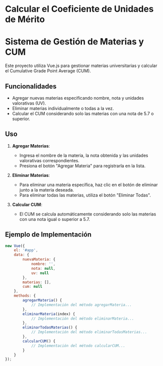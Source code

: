 # Calcular el Coeficiente de Unidades de Mérito
# Sistema de Gestión de Materias y CUM

Este proyecto utiliza Vue.js para gestionar materias universitarias y calcular el Cumulative Grade Point Average (CUM).

## Funcionalidades

- Agregar nuevas materias especificando nombre, nota y unidades valorativas (UV).
- Eliminar materias individualmente o todas a la vez.
- Calcular el CUM considerando solo las materias con una nota de 5.7 o superior.

## Uso

1. **Agregar Materias**: 
   - Ingresa el nombre de la materia, la nota obtenida y las unidades valorativas correspondientes.
   - Presiona el botón "Agregar Materia" para registrarla en la lista.

2. **Eliminar Materias**:
   - Para eliminar una materia específica, haz clic en el botón de eliminar junto a la materia deseada.
   - Para eliminar todas las materias, utiliza el botón "Eliminar Todas".

3. **Calcular CUM**:
   - El CUM se calcula automáticamente considerando solo las materias con una nota igual o superior a 5.7.

## Ejemplo de Implementación

```javascript
new Vue({
    el: '#app',
    data: {
        nuevaMateria: {
            nombre: '',
            nota: null,
            uv: null
        },
        materias: [],
        cum: null
    },
    methods: {
        agregarMateria() {
            // Implementación del método agregarMateria...
        },
        eliminarMateria(index) {
            // Implementación del método eliminarMateria...
        },
        eliminarTodasMaterias() {
            // Implementación del método eliminarTodasMaterias...
        },
        calcularCUM() {
            // Implementación del método calcularCUM...
        }
    }
});
